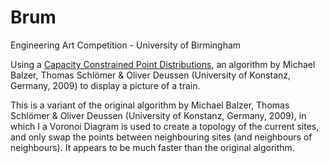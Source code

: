 # Brum
Engineering Art Competition - University of Birmingham

Using a [Capacity Constrained Point Distributions](http://graphics.uni-konstanz.de/publikationen/index.html), an algorithm by Michael Balzer, Thomas Schlömer & Oliver Deussen (University of Konstanz, Germany, 2009) to display a picture of a train.  

This is a variant of the original algorithm by Michael Balzer, Thomas Schlömer & Oliver Deussen (University of Konstanz, Germany, 2009), in which I a Voronoi Diagram is used to create a topology of the current sites, and only swap the points between neighbouring sites (and neighbours of neighbours). It appears to be much faster than the original algorithm.
